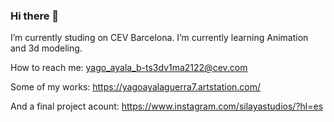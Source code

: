 ### Hi there 👋

I’m currently studing on CEV Barcelona. I’m currently learning Animation and 3d modeling.

 How to reach me: yago_ayala_b-ts3dv1ma2122@cev.com
 
 Some of my works: https://yagoayalaguerra7.artstation.com/
 
 And a final project acount: https://www.instagram.com/silayastudios/?hl=es
 
 
